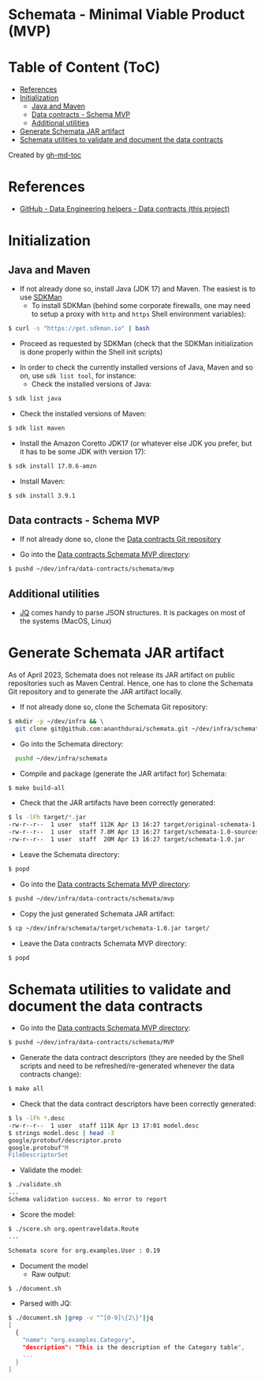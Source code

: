 Schemata - Minimal Viable Product (MVP)
=======================================

# Table of Content (ToC)
* [References](#references)
* [Initialization](#initialization)
  * [Java and Maven](#java-and-maven)
  * [Data contracts - Schema MVP](#data-contracts---schema-mvp)
  * [Additional utilities](#additional-utilities)
* [Generate Schemata JAR artifact](#generate-schemata-jar-artifact)
* [Schemata utilities to validate and document the data contracts](#schemata-utilities-to-validate-and-document-the-data-contracts)

Created by [gh-md-toc](https://github.com/ekalinin/github-markdown-toc.go)

# References
* [GitHub - Data Engineering helpers - Data contracts (this project)](https://github.com/data-engineering-helpers/data-contracts)

# Initialization

## Java and Maven
* If not already done so, install Java (JDK 17) and Maven. The easiest
  is to use [SDKMan](https://sdkman.io/)
  + To install SDKMan (behind some corporate firewalls, one may need to setup
    a proxy with `http` and `https` Shell environment variables):
```bash
$ curl -s "https://get.sdkman.io" | bash
```
  + Proceed as requested by SDKMan (check that the SDKMan
    initialization is done properly within the Shell init scripts)

* In order to check the currently installed versions of Java, Maven
  and so on, use `sdk list tool`, for instance:
  + Check the installed versions of Java:
```bash
$ sdk list java
```
  + Check the installed versions of Maven:
```bash
$ sdk list maven
```

* Install the Amazon Coretto JDK17 (or whatever else JDK you prefer,
  but it has to be some JDK with version 17):
```bash
$ sdk install 17.0.6-amzn
```

* Install Maven:
```bash
$ sdk install 3.9.1
```

## Data contracts - Schema MVP
* If not already done so, clone the
  [Data contracts Git repository](https://github.com/data-engineering-helpers/data-contracts)

* Go into the
  [Data contracts Schemata MVP directory](https://github.com/data-engineering-helpers/data-contracts/tree/main/schemata/mvp):
```bash
$ pushd ~/dev/infra/data-contracts/schemata/mvp
```

## Additional utilities
* [JQ](https://stedolan.github.io/jq/) comes handy to parse JSON structures.
   It is packages on most of the systems (MacOS, Linux)

# Generate Schemata JAR artifact
As of April 2023, Schemata does not release its JAR artifact on public
repositories such as Maven Central. Hence, one has to clone the Schemata
Git repository and to generate the JAR artifact locally.

* If not already done so, clone the Schemata Git repository:
```bash
$ mkdir -p ~/dev/infra && \
  git clone git@github.com:ananthdurai/schemata.git ~/dev/infra/schemata
```

* Go into the Schemata directory:
```bash
  pushd ~/dev/infra/schemata
```

* Compile and package (generate the JAR artifact for) Schemata:
```bash
$ make build-all
```

* Check that the JAR artifacts have been correctly generated:
```bash
$ ls -lFh target/*.jar
-rw-r--r--  1 user  staff 112K Apr 13 16:27 target/original-schemata-1.0.jar
-rw-r--r--  1 user  staff 7.8M Apr 13 16:27 target/schemata-1.0-sources.jar
-rw-r--r--  1 user  staff  20M Apr 13 16:27 target/schemata-1.0.jar
```

* Leave the Schemata directory:
```bash
$ popd
```

* Go into the
  [Data contracts Schemata MVP directory](https://github.com/data-engineering-helpers/data-contracts/tree/main/schemata/mvp):
```bash
$ pushd ~/dev/infra/data-contracts/schemata/mvp
```

* Copy the just generated Schemata JAR artifact:
```bash
$ cp ~/dev/infra/schemata/target/schemata-1.0.jar target/
```

* Leave the Data contracts Schemata MVP directory:
```bash 
$ popd
```

# Schemata utilities to validate and document the data contracts
* Go into the
  [Data contracts Schemata MVP directory](https://github.com/data-engineering-helpers/data-contracts/tree/main/schemata/MVP):
```bash
$ pushd ~/dev/infra/data-contracts/schemata/MVP
```

* Generate the data contract descriptors (they are needed by the Shell scripts
  and need to be refreshed/re-generated whenever the data contracts change):
```bash
$ make all
```

* Check that the data contract descriptors have been correctly generated:
```bash
$ ls -lFh *.desc
-rw-r--r--  1 user  staff 111K Apr 13 17:01 model.desc
$ strings model.desc | head -3
google/protobuf/descriptor.proto
google.protobuf"M
FileDescriptorSet
```

* Validate the model:
```bash
$ ./validate.sh
...
Schema validation success. No error to report
```

* Score the model:
```bash
$ ./score.sh org.opentraveldata.Route
...

Schemata score for org.examples.User : 0.19
```

* Document the model
  + Raw output:
```bash
$ ./document.sh
```
  + Parsed with JQ:
```bash
$ ./document.sh |grep -v "^[0-9]\{2\}"|jq
[
  {
    "name": "org.examples.Category",
    "description": "This is the description of the Category table",
    ...
  }
]
```


